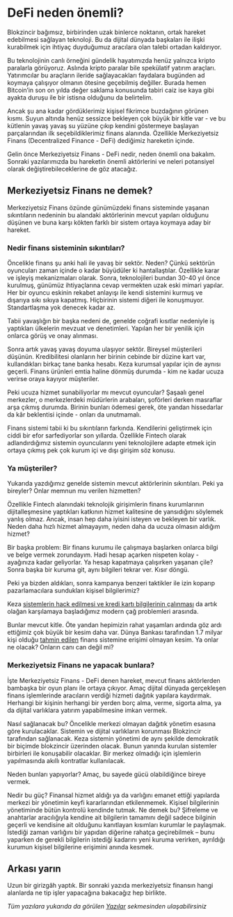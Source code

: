 # DeFi neden önemli?

Blokzincir bağımsız, birbirinden uzak binlerce noktanın, ortak hareket edebilmesi sağlayan teknoloji. Bu da dijital dünyada başkaları ile ilişki kurabilmek için ihtiyaç duyduğumuz aracılara olan talebi ortadan kaldırıyor.

Bu teknolojinin canlı örneğini gündelik hayatımızda henüz yalnızca kripto paralarla görüyoruz. Aslında kripto paralar bile spekülatif yatırım araçları. Yatırımcılar bu araçların ileride sağlayacakları faydalara bugünden ad koymaya çalışıyor olmanın ötesine geçebilmiş değiller. Burada hemen Bitcoin’in son on yılda değer saklama konusunda tabiri caiz ise kaya gibi ayakta duruşu ile bir istisna olduğunu da belirtelim.

Ancak şu ana kadar gördüklerimiz kişisel fikrimce buzdağının görünen kısmı. Suyun altında henüz sessizce bekleyen çok büyük bir kitle var - ve bu kütlenin yavaş yavaş su yüzüne çıkıp kendini göstermeye başlayan parçalarından ilk seçebildiklerimiz finans alanında. Özellikle Merkeziyetsiz Finans \(Decentralized Finance - DeFi\) dediğimiz hareketin içinde.

Gelin önce Merkeziyetsiz Finans - DeFi nedir, neden önemli ona bakalım. Sonraki yazılarımızda bu hareketin önemli aktörlerini ve neleri potansiyel olarak değiştirebileceklerine de göz atacağız.

## Merkeziyetsiz Finans ne demek? <a id="merkeziyetsiz-finans-ne-demek"></a>

Merkeziyetsiz Finans özünde günümüzdeki finans sisteminde yaşanan sıkıntıların nedeninin bu alandaki aktörlerinin mevcut yapıları olduğunu düşünen ve buna karşı kökten farklı bir sistem ortaya koymaya aday bir hareket.

### Nedir finans sisteminin sıkıntıları? <a id="nedir-finans-sisteminin-s&#x131;k&#x131;nt&#x131;lar&#x131;"></a>

Öncelikle finans şu anki hali ile yavaş bir sektör. Neden? Çünkü sektörün oyuncuları zaman içinde o kadar büyüdüler ki hantallaştılar. Özellikle karar ve işleyiş mekanizmaları olarak. Sonra, teknolojileri bundan 30-40 yıl önce kurulmuş, günümüz ihtiyaçlarına cevap vermekten uzak eski mimari yapılar. Her bir oyuncu eskinin rekabet anlayışı ile kendi sistemini kurmuş ve dışarıya sıkı sıkıya kapatmış. Hiçbirinin sistemi diğeri ile konuşmuyor. Standartlaşma yok denecek kadar az.

Tabii yavaşlığın bir başka nedeni de, genelde coğrafi kısıtlar nedeniyle iş yaptıkları ülkelerin mevzuat ve denetimleri. Yapılan her bir yenilik için onlarca görüş ve onay alınması.

Sonra artık yavaş yavaş doyuma ulaşıyor sektör. Bireysel müşterileri düşünün. Kredibilitesi olanların her birinin cebinde bir düzine kart var, kullandıkları birkaç tane banka hesabı. Keza kurumsal yapılar için de aynısı geçerli. Finans ürünleri emtia haline dönmüş durumda - kim ne kadar ucuza verirse oraya kayıyor müşteriler.

Peki ucuza hizmet sunabiliyorlar mı mevcut oyuncular? Şaşaalı genel merkezler, o merkezlerdeki müdürlerin arabaları, şoförleri derken masraflar arşa çıkmış durumda. Birinin bunları ödemesi gerek, öte yandan hissedarlar da kâr beklentisi içinde - onları da unutmamalı.

Finans sistemi tabii ki bu sıkıntıların farkında. Kendilerini geliştirmek için ciddi bir efor sarfediyorlar son yıllarda. Özellikle Fintech olarak adlandırdığımız sistemin oyuncularını yeni teknolojilere adapte etmek için ortaya çıkmış pek çok kurum içi ve dışı girişim söz konusu.

### Ya müşteriler? <a id="ya-m&#xFC;&#x15F;teriler"></a>

Yukarıda yazdığımız genelde sistemin mevcut aktörlerinin sıkıntıları. Peki ya bireyler? Onlar memnun mu verilen hizmetten?

Özellikle Fintech alanındaki teknolojik girişimlerin finans kurumlarının dijitalleşmesine yaptıkları katkının hizmet kalitesine de yansıdığını söylemek yanlış olmaz. Ancak, insan hep daha iyisini isteyen ve bekleyen bir varlık. Neden daha hızlı hizmet almayayım, neden daha da ucuza olmasın aldığım hizmet?

Bir başka problem: Bir finans kurumu ile çalışmaya başlarken onlarca bilgi ve belge vermek zorundayım. Hadi hesap açarken nispeten kolay - ayağınıza kadar geliyorlar. Ya hesap kapatmaya çalışırken yaşanan çile? Sonra başka bir kuruma git, aynı bilgileri tekrar ver. Kısır döngü.

Peki ya bizden aldıkları, sonra kampanya benzeri taktikler ile izin koparıp pazarlamacılara sundukları kişisel bilgilerimiz?

Keza [sistemlerin hack edilmesi ve kredi kartı bilgilerinin çalınması](https://www.bbc.com/turkce/haberler-turkiye-50746265) da artık olağan karşılamaya başladığımız modern çağ problemleri arasında.

Bunlar mevcut kitle. Öte yandan hepimizin rahat yaşamları ardında göz ardı ettiğimiz çok büyük bir kesim daha var. Dünya Bankası tarafından 1.7 milyar kişi olduğu [tahmin edilen](https://www.worldbank.org/en/news/press-release/2018/04/19/financial-inclusion-on-the-rise-but-gaps-remain-global-findex-database-shows) finans sistemine erişimi olmayan kesim. Ya onlar ne olacak? Onların canı can değil mi?

### Merkeziyetsiz Finans ne yapacak bunlara? <a id="merkeziyetsiz-finans-ne-yapacak-bunlara"></a>

İşte Merkeziyetsiz Finans - DeFi denen hareket, mevcut finans aktörlerden bambaşka bir oyun planı ile ortaya çıkıyor. Amaç dijital dünyada gerçekleşen finans işlemlerinde aracıların verdiği hizmeti dağıtık yapılara kaydırmak. Herhangi bir kişinin herhangi bir yerden borç alma, verme, sigorta alma, ya da dijital varlıklara yatırım yapabilmesine imkan vermek.

Nasıl sağlanacak bu? Öncelikle merkezi olmayan dağıtık yönetim esasına göre kurulacaklar. Sistemin ve dijital varlıkların korunması Blokzincir tarafından sağlanacak. Keza sistemin yönetimi de aynı şekilde demokratik bir biçimde blokzincir üzerinden olacak. Bunun yanında kurulan sistemler birbirleri ile konuşabilir olacaklar. Bir merkez olmadığı için işlemlerin yapılmasında akıllı kontratlar kullanılacak.

Neden bunları yapıyorlar? Amaç, bu sayede gücü olabildiğince bireye vermek.

Nedir bu güç? Finansal hizmet aldığı ya da varlığını emanet ettiği yapılarda merkezi bir yönetimin keyfi kararlarından etkilenmemek. Kişisel bilgilerinin yönetiminde bütün kontrolü kendinde tutmak. Ne demek bu? Şifreleme ve anahtarlar aracılığıyla kendine ait bilgilerin tamamını değil sadece bilginin geçerli ve kendisine ait olduğunu kanıtlayan kısımları kurumlar le paylaşmak. İstediği zaman varlığını bir yapıdan diğerine rahatça geçirebilmek – bunu yaparken de gerekli bilgilerin istediği kadarını yeni kuruma verirken, ayrıldığı kurumun kişisel bilgilerine erişimini anında kesmek.

## Arkası yarın <a id="arkas&#x131;-yar&#x131;n"></a>

Uzun bir girizgâh yaptık. Bir sonraki yazıda merkeziyetsiz finansın hangi alanlarda ne tip işler yapacağına bakacağız hep birlikte.

_Tüm yazılara yukarıda da görülen_ [_Yazılar_](https://turansert.com/articles/) _sekmesinden ulaşabilirsiniz_

